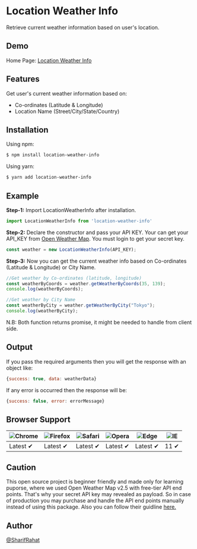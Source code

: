 
# Location Weather Info

Retrieve current weather information based on user's location.
## Demo
Home Page: [Location Weather Info](https://location-weather-info.vercel.app/)
## Features
Get user's current weather information based on:
- Co-ordinates (Latitude & Longitude)
- Location Name (Street/City/State/Country)
## Installation

Using npm:

```bash
$ npm install location-weather-info

```
Using yarn:

```bash
$ yarn add location-weather-info

```

## Example

**Step-1:** Import LocationWeatherInfo after installation.

```js
import LocationWeatherInfo from 'location-weather-info'
```

**Step-2:** Declare the constructor and pass your API KEY. Your can get your API_KEY from [Open Weather Map](https://home.openweathermap.org/api_keys). You must login to get your secret key.

```js
const weather = new LocationWeatherInfo(API_KEY);
```

**Step-3:** Now you can get the current weather info based on Co-ordinates (Latitude & Longitude) or City Name.

```js
//Get weather by Co-ordinates (latitude, longitude)
const weatherByCoords = weather.getWeatherByCoords(35, 139);
console.log(weatherByCoords);

//Get weather by City Name
const weatherByCity = weather.getWeatherByCity("Tokyo");
console.log(weatherByCity);

```
N.B: Both function returns promise, it might be needed to handle from client side.
## Output
If you pass the required arguments then you will get the response with an object like:

```js
{success: true, data: weatherData}
```

If any error is occurred then the response will be:

```js
{success: false, error: errorMessage}
```
## Browser Support

![Chrome](https://raw.githubusercontent.com/alrra/browser-logos/main/src/chrome/chrome_48x48.png) | ![Firefox](https://raw.githubusercontent.com/alrra/browser-logos/main/src/firefox/firefox_48x48.png) | ![Safari](https://raw.githubusercontent.com/alrra/browser-logos/main/src/safari/safari_48x48.png) | ![Opera](https://raw.githubusercontent.com/alrra/browser-logos/main/src/opera/opera_48x48.png) | ![Edge](https://raw.githubusercontent.com/alrra/browser-logos/main/src/edge/edge_48x48.png) | ![IE](https://raw.githubusercontent.com/alrra/browser-logos/master/src/archive/internet-explorer_9-11/internet-explorer_9-11_48x48.png) |
--- | --- | --- | --- | --- | --- |
Latest ✔ | Latest ✔ | Latest ✔ | Latest ✔ | Latest ✔ | 11 ✔ |

## Caution
This open source project is beginner friendly and made only for learning puporse, where we used Open Weather Map v2.5 with free-tier API end points. That's why your secret API key may revealed as payload. So in case of production you may purchase and handle the API end points manually instead of using this package. Also you can follow their guidline [here.](https://home.openweathermap.org/api_keys)
## Author

[@SharifRahat](https://www.github.com/sharifmrahat)

